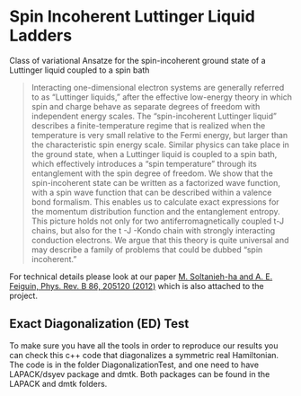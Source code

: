 Spin Incoherent Luttinger Liquid Ladders
===========

Class of variational Ansatze for the spin-incoherent ground state of a Luttinger liquid coupled to a spin bath

> Interacting one-dimensional electron systems are generally referred to as “Luttinger liquids,” after the effective low-energy theory in which spin and charge behave as separate degrees of freedom with independent energy scales. The “spin-incoherent Luttinger liquid” describes a finite-temperature regime that is realized when the temperature is very small relative to the Fermi energy, but larger than the characteristic spin energy scale. Similar physics can take place in the ground state, when a Luttinger liquid is coupled to a spin bath, which effectively introduces a “spin temperature” through its entanglement with the spin degree of freedom. We show that the spin-incoherent state can be written as a factorized wave function, with a spin wave function that can be described within a valence bond formalism. This enables us to calculate exact expressions for the momentum distribution function and the entanglement entropy. This picture holds not only for two antiferromagnetically coupled t-J chains, but also for the t -J -Kondo chain with strongly interacting conduction electrons. We argue that this theory is quite universal and may describe a family of problems that could be dubbed “spin incoherent.”

For technical details please look at our paper [M. Soltanieh-ha and A. E. Feiguin, Phys. Rev. B 86, 205120 (2012)](http://journals.aps.org/prb/abstract/10.1103/PhysRevB.86.205120) which is also attached to the project.


## Exact Diagonalization (ED) Test

To make sure you have all the tools in order to reproduce our results you can check this c++ code that diagonalizes a symmetric real Hamiltonian. The code is in the folder DiagonalizationTest, and one need to have LAPACK/dsyev package and dmtk. Both packages can be found in the LAPACK and dmtk folders.